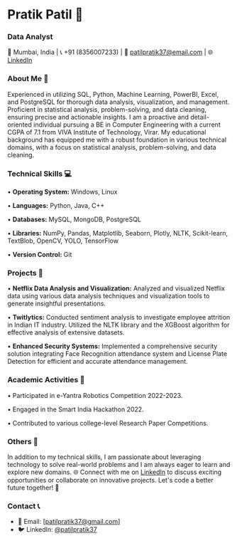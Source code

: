 # Pratik Patil 🚀

### Data Analyst

📍 Mumbai, India | 📞 +91 (8356007233) | 📧 patilpratik37@email.com | 🌐 [LinkedIn](https://www.linkedin.com/in/patilpratik37/)

### About Me 📝

Experienced in utilizing SQL, Python, Machine Learning, PowerBI, Excel, and PostgreSQL for thorough data analysis, visualization, and management. Proficient in statistical analysis, problem-solving, and data cleaning, ensuring precise and actionable insights. I am a proactive and detail-oriented individual pursuing a BE in Computer Engineering with a current CGPA of 7.1 from VIVA Institute of Technology, Virar. My educational background has equipped me with a robust foundation in various technical domains, with a focus on statistical analysis, problem-solving, and data cleaning.

### Technical Skills 💻

• **Operating System:** Windows, Linux

• **Languages:** Python, Java, C++

• **Databases:** MySQL, MongoDB, PostgreSQL

• **Libraries:** NumPy, Pandas, Matplotlib, Seaborn, Plotly, NLTK, Scikit-learn, TextBlob, OpenCV, YOLO, TensorFlow

• **Version Control:** Git

### Projects 🚀

• **Netflix Data Analysis and Visualization:** 
Analyzed and visualized Netflix data using various data analysis techniques and visualization tools to generate insightful presentations.

• **Twitlytics:** 
Conducted sentiment analysis to investigate employee attrition in Indian IT industry. Utilized the NLTK library and the XGBoost algorithm for effective analysis of extensive datasets.

• **Enhanced Security Systems:** 
Implemented a comprehensive security solution integrating Face Recognition attendance system and License Plate Detection for efficient and accurate attendance management.

### Academic Activities 🤝

• Participated in e-Yantra Robotics Competition 2022-2023.

• Engaged in the Smart India Hackathon 2022.

• Contributed to various college-level Research Paper Competitions.

### Others 🌟

In addition to my technical skills, I am passionate about leveraging technology to solve real-world problems and I am always eager to learn and explore new domains. 🌐 Connect with me on [LinkedIn](https://www.linkedin.com/in/patilpratik37/) to discuss exciting opportunities or collaborate on innovative projects. Let's code a better future together! 🚀

### Contact 📞

- 📧 Email: [patilpratik37@gmail.com]
- 🐦 LinkedIn: [@patilpratik37](https://www.linkedin.com/in/patilpratik37/)
